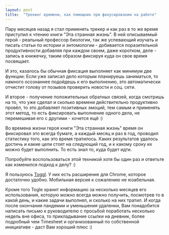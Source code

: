 ```yaml
---
layout: post
title:  "Трекинг времени, как помощник при фокусировании на работе"
---
```


Пару месяцев назад я стал применять трекер и как раз в то же время приступил к чтению книги "Эта странная жизнь".
В ней описываемый герой - реальный профессор биологии, так же успевающий изучать и писать статьи по истории и энтомологии - добивается поразительной продуктивности добавляя при каждом своем, даже коротком, деле - запись в книжечку, таким образом фиксируя куда он свое время посвящает. 

И это, казалось бы обычная фиксация выполняет как минимум две функции:
Если уже записал дело которым планируешь заниматься, то намного осознаннее подойдешь к его выполнению, это автоматически отчистит голову от позывов проверить новости и соц. сети. 

И второе - получение положительных обратных связей, когда смотришь на то, что уже сделал и сколько времени действительно продуктивно провёл, то это добавляет позитивных эмоций, тем самым и применять этот метод, то есть фиксировать выполнение одного дела, не перемешивая его с другими - хочется ещё :)

Во времена жизни героя книги "Эта странная жизнь" время он фиксировал это всегда бумаге, а каждый месяц и раз в год, проводил статистику того, как это время тратилось. Каких результатов удалось достичь и какие цели стоят на следующий год, и к какому сроку их можно будет выполнить.
То есть знал то, куда будет идти.

Попробуйте воспользоваться этой техникой хотя бы один раз и ответьте как изменился подход к делу? :)


Я пользуюсь [Toggl](https://toggl.com/).
У них есть расширение для Chrome, которое достаточно удобно. 
Мобильная версия к сожалению не юзабельная. 

Кроме того Togle хранит информацию за несколько месяцев его использования, которую можно всегда можно получить, посмотрев то в какой день, и какие задачи выполнял, и сколько на них тратил. И когда после окончания пандемии и уменьшения удаленки, Вам понадобится написать письмо к руководителю с просьбой поработать несколько недель вне офиса, то прикладывание ссылки на дневник, более подробный чем Timesheet и организованный по собственной инициативе - даст Вам хороший плюс :) 
